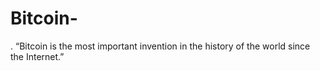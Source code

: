 # Bitcoin-
. “Bitcoin is the most important invention in the history of the world since the Internet.”

